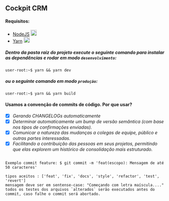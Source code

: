 ## Cockpit CRM

#### Requisitos:
- [NodeJS](https://nodejs.org/en/) <img src="https://www.taniarascia.com/static/517c02bd875932e2a959488763695b28/4148e/node.png" width=19/>
- [Yarn](https://yarnpkg.com/lang/en/) <img src="https://tfrommen.de/wp-content/uploads/yarn-logo-400x400-1478627696.jpg" width=19/>

##### Dentro da pasta raiz do projeto execute o seguinte comando para instalar as dependências e rodar em modo `desenvolvimento`:

```console
user-root:~$ yarn && yarn dev
```

##### ou o seguinte comando em modo `produção`:

```console
user-root:~$ yarn && yarn build
```

#### Usamos a convenção de commits de código. Por que usar?
- [x] *Gerando CHANGELOGs automaticamente*
- [x] *Determinar automaticamente um bump de versão semântica (com base nos tipos de confirmações enviadas).*
- [x] *Comunicar a natureza das mudanças a colegas de equipe, público e outras partes interessadas.*
- [x] *Facilitando a contribuição das pessoas em seus projetos, permitindo que elas explorem um histórico de consolidação mais estruturado.*

```console

Exemplo commit feature: $ git commit -m 'feat(escopo): Mensagem de até 50 caracteres'

tipos aceitos : ['feat', 'fix', 'docs', 'style', 'refactor', 'test', 'revert']
mensagem deve ser em sentense-case: "Começando com letra maíscula...."
todos os testes dos arquivos `alterados` serão executados antes do commit, caso falhe o commit será abortado.
```
 